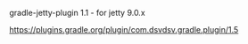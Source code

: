 gradle-jetty-plugin 1.1 - for jetty 9.0.x

https://plugins.gradle.org/plugin/com.dsvdsv.gradle.plugin/1.5